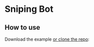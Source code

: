 # Sniping Bot

## How to use

Download the example [or clone the repo](https://github.com/mui/material-ui):
